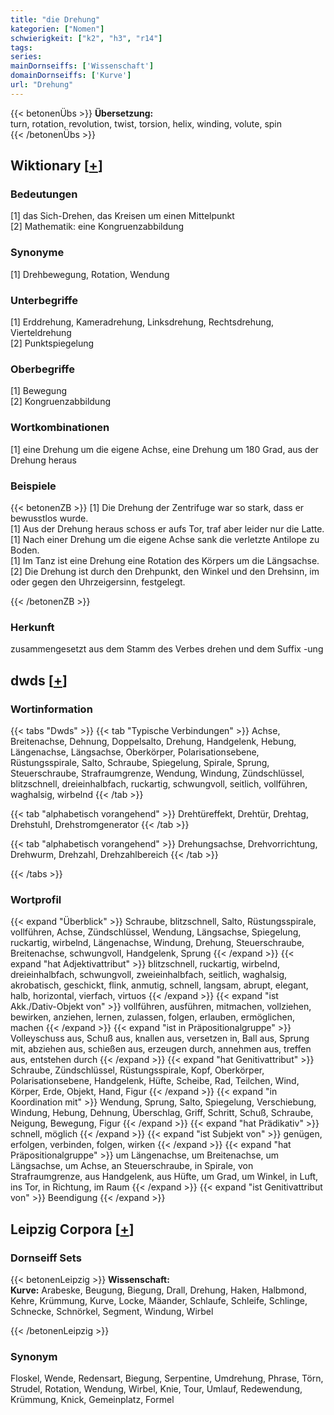 ```yaml
---
title: "die Drehung"
kategorien: ["Nomen"]
schwierigkeit: ["k2", "h3", "r14"]
tags:
series:
mainDornseiffs: ['Wissenschaft']
domainDornseiffs: ['Kurve']
url: "Drehung"
---
```


{{< betonenÜbs >}}
**Übersetzung:**  
turn, rotation, revolution, twist, torsion, helix, winding, volute, spin  
{{< /betonenÜbs >}}

## Wiktionary [[+](https://de.wiktionary.org/wiki/Drehung)]

### Bedeutungen
[1] das Sich-Drehen, das Kreisen um einen Mittelpunkt  
[2] Mathematik: eine Kongruenzabbildung  

### Synonyme
[1] Drehbewegung, Rotation, Wendung  

### Unterbegriffe
[1] Erddrehung, Kameradrehung, Linksdrehung, Rechtsdrehung, Vierteldrehung  
[2] Punktspiegelung  

### Oberbegriffe
[1] Bewegung  
[2] Kongruenzabbildung  

### Wortkombinationen
[1] eine Drehung um die eigene Achse, eine Drehung um 180 Grad, aus der Drehung heraus  

### Beispiele
{{< betonenZB >}}
[1] Die Drehung der Zentrifuge war so stark, dass er bewusstlos wurde.  
[1] Aus der Drehung heraus schoss er aufs Tor, traf aber leider nur die Latte.  
[1] Nach einer Drehung um die eigene Achse sank die verletzte Antilope zu Boden.  
[1] Im Tanz ist eine Drehung eine Rotation des Körpers um die Längsachse.  
[2] Die Drehung ist durch den Drehpunkt, den Winkel und den Drehsinn, im oder gegen den Uhrzeigersinn, festgelegt.  

{{< /betonenZB >}}
### Herkunft
zusammengesetzt aus dem Stamm des Verbes drehen und dem Suffix -ung  



## dwds [[+](https://www.dwds.de/wb/Drehung)]

### Wortinformation
{{< tabs "Dwds" >}}
{{< tab "Typische Verbindungen" >}}
Achse, Breitenachse, Dehnung, Doppelsalto, Drehung, Handgelenk, Hebung, Längenachse, Längsachse, Oberkörper, Polarisationsebene, Rüstungsspirale, Salto, Schraube, Spiegelung, Spirale, Sprung, Steuerschraube, Strafraumgrenze, Wendung, Windung, Zündschlüssel, blitzschnell, dreieinhalbfach, ruckartig, schwungvoll, seitlich, vollführen, waghalsig, wirbelnd
{{< /tab >}}

{{< tab "alphabetisch vorangehend" >}}
Drehtüreffekt, Drehtür, Drehtag, Drehstuhl, Drehstromgenerator
{{< /tab >}}

{{< tab "alphabetisch vorangehend" >}}
Drehungsachse, Drehvorrichtung, Drehwurm, Drehzahl, Drehzahlbereich
{{< /tab >}}

{{< /tabs >}}

### Wortprofil
{{< expand "Überblick" >}} Schraube, blitzschnell, Salto, Rüstungsspirale, vollführen, Achse, Zündschlüssel, Wendung, Längsachse, Spiegelung, ruckartig, wirbelnd, Längenachse, Windung, Drehung, Steuerschraube, Breitenachse, schwungvoll, Handgelenk, Sprung {{< /expand >}}
{{< expand "hat Adjektivattribut" >}} blitzschnell, ruckartig, wirbelnd, dreieinhalbfach, schwungvoll, zweieinhalbfach, seitlich, waghalsig, akrobatisch, geschickt, flink, anmutig, schnell, langsam, abrupt, elegant, halb, horizontal, vierfach, virtuos {{< /expand >}}
{{< expand "ist Akk./Dativ-Objekt von" >}} vollführen, ausführen, mitmachen, vollziehen, bewirken, anziehen, lernen, zulassen, folgen, erlauben, ermöglichen, machen {{< /expand >}}
{{< expand "ist in Präpositionalgruppe" >}} Volleyschuss aus, Schuß aus, knallen aus, versetzen in, Ball aus, Sprung mit, abziehen aus, schießen aus, erzeugen durch, annehmen aus, treffen aus, entstehen durch {{< /expand >}}
{{< expand "hat Genitivattribut" >}} Schraube, Zündschlüssel, Rüstungsspirale, Kopf, Oberkörper, Polarisationsebene, Handgelenk, Hüfte, Scheibe, Rad, Teilchen, Wind, Körper, Erde, Objekt, Hand, Figur {{< /expand >}}
{{< expand "in Koordination mit" >}} Wendung, Sprung, Salto, Spiegelung, Verschiebung, Windung, Hebung, Dehnung, Überschlag, Griff, Schritt, Schuß, Schraube, Neigung, Bewegung, Figur {{< /expand >}}
{{< expand "hat Prädikativ" >}} schnell, möglich {{< /expand >}}
{{< expand "ist Subjekt von" >}} genügen, erfolgen, verbinden, folgen, wirken {{< /expand >}}
{{< expand "hat Präpositionalgruppe" >}} um Längenachse, um Breitenachse, um Längsachse, um Achse, an Steuerschraube, in Spirale, von Strafraumgrenze, aus Handgelenk, aus Hüfte, um Grad, um Winkel, in Luft, ins Tor, in Richtung, im Raum {{< /expand >}}
{{< expand "ist Genitivattribut von" >}} Beendigung {{< /expand >}}

## Leipzig Corpora [[+](https://corpora.uni-leipzig.de/en/res?word=Drehung&corpusId=deu_newscrawl-public_2018)]

### Dornseiff Sets
{{< betonenLeipzig >}}
**Wissenschaft:**  
**Kurve:** Arabeske, Beugung, Biegung, Drall, Drehung, Haken, Halbmond, Kehre, Krümmung, Kurve, Locke, Mäander, Schlaufe, Schleife, Schlinge, Schnecke, Schnörkel, Segment, Windung, Wirbel  

{{< /betonenLeipzig >}}

### Synonym
Floskel, Wende, Redensart, Biegung, Serpentine, Umdrehung, Phrase, Törn, Strudel, Rotation, Wendung, Wirbel, Knie, Tour, Umlauf, Redewendung, Krümmung, Knick, Gemeinplatz, Formel

